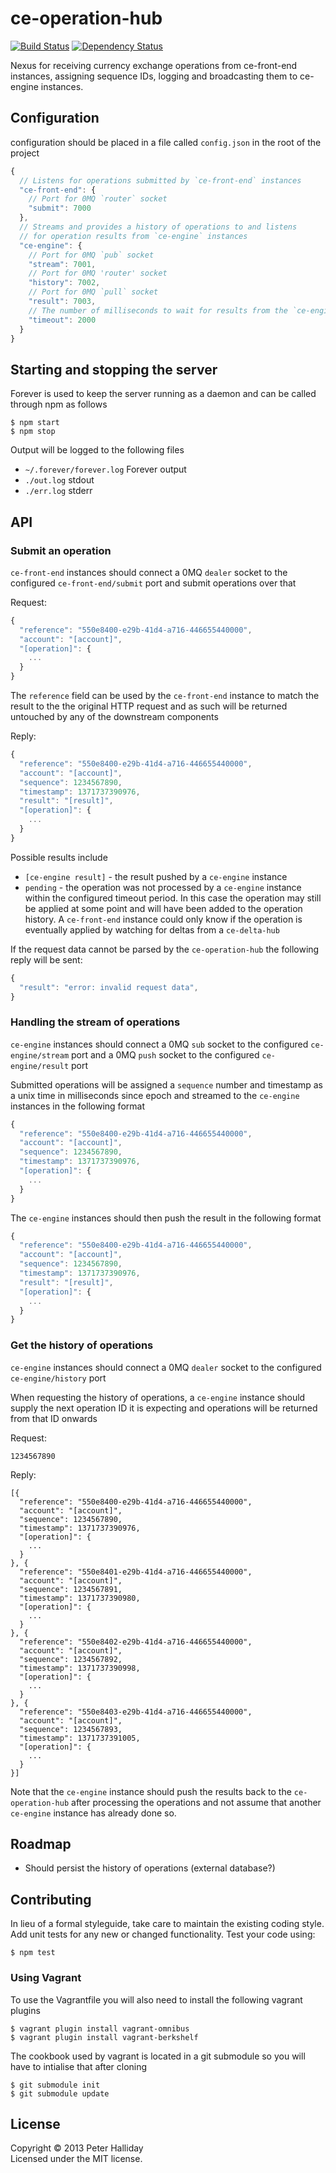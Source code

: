 ce-operation-hub
================

[![Build Status](https://travis-ci.org/pghalliday/ce-operation-hub.png?branch=master)](https://travis-ci.org/pghalliday/ce-operation-hub)
[![Dependency Status](https://gemnasium.com/pghalliday/ce-operation-hub.png)](https://gemnasium.com/pghalliday/ce-operation-hub)

Nexus for receiving currency exchange operations from ce-front-end instances, assigning sequence IDs, logging and broadcasting them to ce-engine instances.

## Configuration

configuration should be placed in a file called `config.json` in the root of the project

```javascript
{
  // Listens for operations submitted by `ce-front-end` instances
  "ce-front-end": {
    // Port for 0MQ `router` socket
    "submit": 7000
  },
  // Streams and provides a history of operations to and listens
  // for operation results from `ce-engine` instances
  "ce-engine": {
    // Port for 0MQ `pub` socket
    "stream": 7001,
    // Port for 0MQ 'router' socket
    "history": 7002,
    // Port for 0MQ `pull` socket
    "result": 7003,
    // The number of milliseconds to wait for results from the `ce-engine` instances
    "timeout": 2000
  }
}
```

## Starting and stopping the server

Forever is used to keep the server running as a daemon and can be called through npm as follows

```
$ npm start
$ npm stop
```

Output will be logged to the following files

- `~/.forever/forever.log` Forever output
- `./out.log` stdout
- `./err.log` stderr

## API

### Submit an operation

`ce-front-end` instances should connect a 0MQ `dealer` socket to the configured `ce-front-end/submit` port and submit operations over that

Request:

```javascript
{
  "reference": "550e8400-e29b-41d4-a716-446655440000",
  "account": "[account]",
  "[operation]": {
    ...
  }
}
```

The `reference` field can be used by the `ce-front-end` instance to match the result to the the original HTTP request and as such will be returned untouched by any of the downstream components

Reply:

```javascript
{
  "reference": "550e8400-e29b-41d4-a716-446655440000",
  "account": "[account]",
  "sequence": 1234567890,
  "timestamp": 1371737390976,
  "result": "[result]",
  "[operation]": {
    ...
  }
}
```

Possible results include

- `[ce-engine result]` - the result pushed by a `ce-engine` instance
- `pending` - the operation was not processed by a `ce-engine` instance within the configured timeout period. In this case the operation may still be applied at some point and will have been added to the operation history. A `ce-front-end` instance could only know if the operation is eventually applied by watching for deltas from a `ce-delta-hub`

If the request data cannot be parsed by the `ce-operation-hub` the following reply will be sent:

```javascript
{
  "result": "error: invalid request data",
}
```

### Handling the stream of operations

`ce-engine` instances should connect a 0MQ `sub` socket to the configured `ce-engine/stream` port and a 0MQ `push` socket to the configured `ce-engine/result` port

Submitted operations will be assigned a `sequence` number and timestamp as a unix time in milliseconds since epoch and streamed to the `ce-engine` instances in the following format

```javascript
{
  "reference": "550e8400-e29b-41d4-a716-446655440000",
  "account": "[account]",
  "sequence": 1234567890,
  "timestamp": 1371737390976,
  "[operation]": {
    ...
  }
}
```

The `ce-engine` instances should then push the result in the following format

```javascript
{
  "reference": "550e8400-e29b-41d4-a716-446655440000",
  "account": "[account]",
  "sequence": 1234567890,
  "timestamp": 1371737390976,
  "result": "[result]",
  "[operation]": {
    ...
  }
}
```

### Get the history of operations

`ce-engine` instances should connect a 0MQ `dealer` socket to the configured `ce-engine/history` port

When requesting the history of operations, a `ce-engine` instance should supply the next operation ID it is expecting and operations will be returned from that ID onwards

Request:

```javacscript
1234567890
```

Reply:

```javacscript
[{
  "reference": "550e8400-e29b-41d4-a716-446655440000",
  "account": "[account]",
  "sequence": 1234567890,
  "timestamp": 1371737390976,
  "[operation]": {
    ...
  }
}, {
  "reference": "550e8401-e29b-41d4-a716-446655440000",
  "account": "[account]",
  "sequence": 1234567891,
  "timestamp": 1371737390980,
  "[operation]": {
    ...
  }
}, {
  "reference": "550e8402-e29b-41d4-a716-446655440000",
  "account": "[account]",
  "sequence": 1234567892,
  "timestamp": 1371737390998,
  "[operation]": {
    ...
  }
}, {
  "reference": "550e8403-e29b-41d4-a716-446655440000",
  "account": "[account]",
  "sequence": 1234567893,
  "timestamp": 1371737391005,
  "[operation]": {
    ...
  }
}]
```

Note that the `ce-engine` instance should push the results back to the `ce-operation-hub` after processing the operations and not assume that another `ce-engine` instance has already done so.

## Roadmap

- Should persist the history of operations (external database?)

## Contributing
In lieu of a formal styleguide, take care to maintain the existing coding style. Add unit tests for any new or changed functionality. Test your code using: 

```
$ npm test
```

### Using Vagrant
To use the Vagrantfile you will also need to install the following vagrant plugins

```
$ vagrant plugin install vagrant-omnibus
$ vagrant plugin install vagrant-berkshelf
```

The cookbook used by vagrant is located in a git submodule so you will have to intialise that after cloning

```
$ git submodule init
$ git submodule update
```

## License
Copyright &copy; 2013 Peter Halliday  
Licensed under the MIT license.
